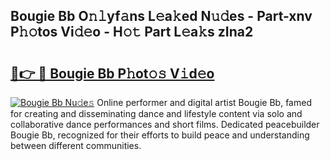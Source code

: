 ## Bougie Bb O𝚗𝚕yf𝚊ns L𝚎a𝚔ed N𝚞𝚍es - Part-xnv P𝚑𝚘tos Vi𝚍𝚎o - H𝚘𝚝 Part L𝚎a𝚔s zIna2

# <h2><a href="http://kf3gtk.oniu.top/?m=Bougie+Bb">🔗👉 🔴 Bougie Bb P𝚑ot𝚘𝚜 V𝚒d𝚎o</a></h2>

[![Bougie Bb Nu𝚍e𝚜](https://i.imgur.com/0qMVB7G.gif)](http://kf3gtk.oniu.top/?m=Bougie+Bb)
Online performer and digital artist Bougie Bb, famed for creating and disseminating dance and lifestyle content via solo and collaborative dance performances and short films. Dedicated peacebuilder Bougie Bb, recognized for their efforts to build peace and understanding between different communities.  
